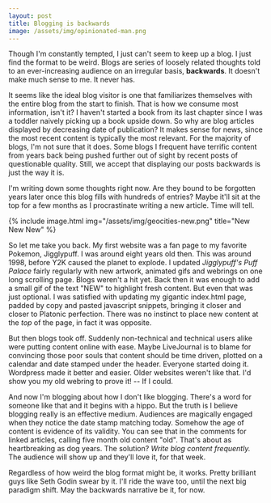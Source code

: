 ```yaml
---
layout: post
title: Blogging is backwards
image: /assets/img/opinionated-man.png
---
```


Though I'm constantly tempted, I just can't seem to keep up a blog. I just find 
the format to be weird. Blogs are series of loosely related thoughts told to an 
ever-increasing audience on an irregular basis, **backwards**. It doesn't make 
much sense to me. It never has.

It seems like the ideal blog visitor is one that familiarizes themselves with 
the entire blog from the start to finish. That is how we consume most 
information, isn't it? I haven't started a book from its last chapter since I 
was a toddler naively picking up a book upside down. So why are blog articles 
displayed by decreasing date of publication? It makes sense for news, 
since the most recent content is typically the most relevant. For the majority 
of blogs, I'm not sure that it does. Some blogs I frequent have terrific content 
from years back being pushed further out of sight by recent posts of 
questionable quality. Still, we accept that displaying our posts backwards is 
just the way it is.

I'm writing down some thoughts right now. Are they bound to be forgotten years 
later once this blog fills with hundreds of entries? Maybe it'll sit at the 
top for a few months as I procrastinate writing a new article. Time will tell.

{% include image.html img="/assets/img/geocities-new.png" title="New New New" %}

So let me take you back. My first website was a fan page to my favorite Pokemon, 
Jigglypuff. I was around eight years old then. This was around 1998, before Y2K 
caused the planet to explode. I updated *Jigglypuff's Puff Palace* fairly 
regularly with new artwork, animated gifs and webrings on one long scrolling 
page. Blogs weren't a hit yet. Back then it was enough to add a small gif of the 
text "NEW" to highlight fresh content. But even that was just optional. 
I was satisfied with updating my gigantic index.html page, padded by copy and 
pasted javascript snippets, bringing it closer and closer to 
Platonic perfection. There was no instinct to place new content at the *top* of 
the page, in fact it was opposite.

But then blogs took off. Suddenly non-technical and technical users alike were 
putting content online with ease. Maybe LiveJournal is to blame for convincing 
those poor souls that content should be time driven, plotted on a calendar and 
date stamped under the header. Everyone started doing it. Wordpress made it 
better and easier. Older websites weren't like that. I'd show you my old webring 
to prove it! -- If I could.

And now I'm blogging about how I don't like blogging. There's a word for someone 
like that and it begins with a hippo. But the truth is I believe blogging really 
is an effective medium. Audiences are magically engaged when they notice the 
date stamp matching today. Somehow the age of content is evidence of its 
validity. You can see that in the comments for linked articles, calling five 
month old content "old". That's about as heartbreaking as dog years. The 
solution? *Write blog content frequently.* The audience will show up and they'll 
love it, for that week.

Regardless of how weird the blog format might be, it works. Pretty brilliant 
guys like Seth Godin swear by it. I'll ride the wave too, until the next big 
paradigm shift. May the backwards narrative be it, for now.
